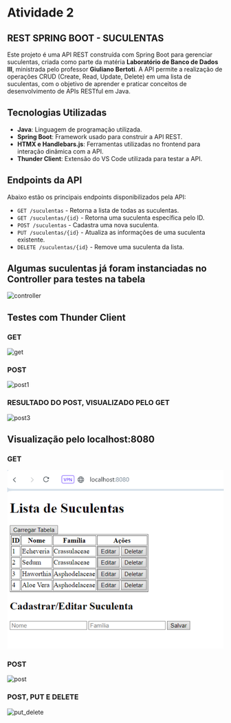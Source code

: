 # Atividade 2

## REST SPRING BOOT - SUCULENTAS

Este projeto é uma API REST construída com Spring Boot para gerenciar suculentas, criada como parte da matéria **Laboratório de Banco de Dados III**, ministrada pelo professor **Giuliano Bertoti**. A API permite a realização de operações CRUD (Create, Read, Update, Delete) em uma lista de suculentas, com o objetivo de aprender e praticar conceitos de desenvolvimento de APIs RESTful em Java.
  
## Tecnologias Utilizadas

- **Java**: Linguagem de programação utilizada.
- **Spring Boot**: Framework usado para construir a API REST.
- **HTMX e Handlebars.js**: Ferramentas utilizadas no frontend para interação dinâmica com a API.
- **Thunder Client**: Extensão do VS Code utilizada para testar a API.

## Endpoints da API

Abaixo estão os principais endpoints disponibilizados pela API:

- `GET /suculentas` - Retorna a lista de todas as suculentas.
- `GET /suculentas/{id}` - Retorna uma suculenta específica pelo ID.
- `POST /suculentas` - Cadastra uma nova suculenta.
- `PUT /suculentas/{id}` - Atualiza as informações de uma suculenta existente.
- `DELETE /suculentas/{id}` - Remove uma suculenta da lista.

## Algumas suculentas já foram instanciadas no Controller para testes na tabela

![controller](https://github.com/user-attachments/assets/1b5fd620-c6ce-43f3-ad82-bdadef1a8b8d)

## Testes com Thunder Client

### GET

![get](https://github.com/user-attachments/assets/607c94aa-62f4-413e-a08c-d62655f9d1e0)

### POST

![post1](https://github.com/user-attachments/assets/4244e5a1-765a-4c81-b6d3-b9524f0a9fe7)

### RESULTADO DO POST, VISUALIZADO PELO GET

![post3](https://github.com/user-attachments/assets/24f19dfe-399f-4cca-bc7a-aaf386f906cf)

## Visualização pelo localhost:8080

### GET

![get](image.png)

### POST
![post](https://github.com/user-attachments/assets/8752739a-08da-473f-ae4b-1e3173b6e88b)

### POST, PUT E DELETE
![put_delete](https://github.com/user-attachments/assets/10921c9b-84eb-4636-bb0c-98b5a4b02ddc)
